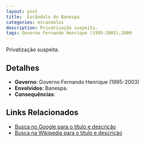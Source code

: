 ```yaml
---
layout: post
title:  Escândalo do Banespa
categories: escandalos
description: Privatização suspeita.
tags: Governo Fernando Henrique (1995-2003),2000
---
```


Privatização suspeita.

## Detalhes
- **Governo**: Governo Fernando Henrique (1995-2003)
- **Envolvidos**: Banespa.
- **Consequências**: 

## Links Relacionados
- [Busca no Google para o título e descrição](https://www.google.com/search?q=Esc%C3%A2ndalo%20do%20Banespa%20Privatiza%C3%A7%C3%A3o%20suspeita.%20Governo%20Fernando%20Henrique%20%281995-2003%29)
- [Busca na Wikipedia para o título e descrição](https://en.wikipedia.org/w/index.php?search=Esc%C3%A2ndalo%20do%20Banespa%20Privatiza%C3%A7%C3%A3o%20suspeita.%20Governo%20Fernando%20Henrique%20%281995-2003%29)
